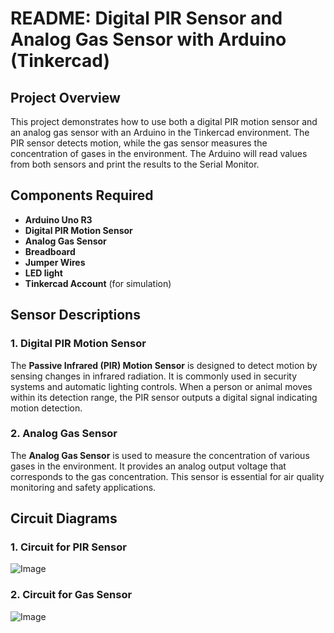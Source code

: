 # README: Digital PIR Sensor and Analog Gas Sensor with Arduino (Tinkercad)

## Project Overview

This project demonstrates how to use both a digital PIR motion sensor and an analog gas sensor with an Arduino in the Tinkercad environment. The PIR sensor detects motion, while the gas sensor measures the concentration of gases in the environment. The Arduino will read values from both sensors and print the results to the Serial Monitor.

## Components Required

- **Arduino Uno R3**
- **Digital PIR Motion Sensor**
- **Analog Gas Sensor**
- **Breadboard**
- **Jumper Wires**
- **LED light**
- **Tinkercad Account** (for simulation)

## Sensor Descriptions

### 1. Digital PIR Motion Sensor

The **Passive Infrared (PIR) Motion Sensor** is designed to detect motion by sensing changes in infrared radiation. It is commonly used in security systems and automatic lighting controls. When a person or animal moves within its detection range, the PIR sensor outputs a digital signal indicating motion detection.

### 2. Analog Gas Sensor

The **Analog Gas Sensor** is used to measure the concentration of various gases in the environment. It provides an analog output voltage that corresponds to the gas concentration. This sensor is essential for air quality monitoring and safety applications.

## Circuit Diagrams

### 1. Circuit for PIR Sensor
![Image](https://github.com/user-attachments/assets/cfa169df-fbe1-4e7d-8ec2-b404460095fe)

### 2. Circuit for Gas Sensor 
![Image](https://github.com/user-attachments/assets/941d5f87-086e-4fcf-bc82-470edd8abd86)
